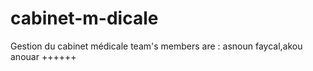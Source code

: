 # cabinet-m-dicale
Gestion du cabinet médicale
team's members are : asnoun faycal,akou anouar
++++++
